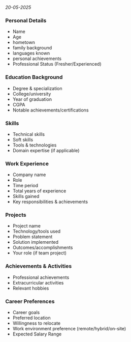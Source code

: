 *20-05-2025*
### Personal Details 
- Name
- Age
- hometown
- family background
- languages known
- personal achievements
- Professional Status (Fresher/Experienced)

### Education Background
- Degree & specialization
- College/university
- Year of graduation
- CGPA
- Notable achievements/certifications
### Skills
- Technical skills
- Soft skills
- Tools & technologies 
- Domain expertise (if applicable)
### Work Experience
- Company name
- Role
- Time period
- Total years of experience
- Skills gained
- Key responsibilities & achievements
### Projects
- Project name
- Technology/tools used
- Problem statement
- Solution implemented
- Outcomes/accomplishments
- Your role (if team project)
### Achievements & Activities
- Professional achievements
- Extracurricular activities
- Relevant hobbies

### Career Preferences
- Career goals
- Preferred location
- Willingness to relocate
- Work environment preference (remote/hybrid/on-site)
- Expected Salary Range


